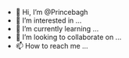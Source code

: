 - 👋 Hi, I’m @Princebagh
- 👀 I’m interested in ...
- 🌱 I’m currently learning ...
- 💞️ I’m looking to collaborate on ...
- 📫 How to reach me ...

<!---
Princebagh/Princebagh is a ✨ special ✨ repository because its `README.md` (this file) appears on your GitHub profile.
You can click the Preview link to take a look at your changes.
--->

